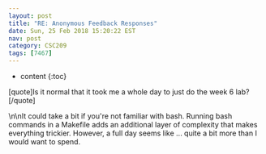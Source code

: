 ```yaml
---
layout: post
title: "RE: Anonymous Feedback Responses"
date: Sun, 25 Feb 2018 15:20:22 EST
nav: post
category: CSC209
tags: [7467]
---
```


* content
{:toc}

[quote]Is it normal that it took me a whole day to just do the week 6 lab?[/quote]
<!-- more -->
<p>\n\nIt could take a bit if you're not familiar with bash. Running bash commands in a Makefile adds an additional layer of complexity that makes everything trickier. However, a full day seems like ... quite a bit more than I would want to spend.</p>
